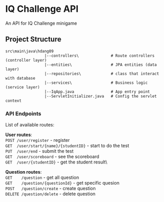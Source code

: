 # IQ Challenge API
An API for IQ Challenge minigame


## Project Structure

```
src\main\java\hdang09
                 |--controllers\              # Route controllers (controller layer)
                 |--entities\                 # JPA entities (data layer)
                 |--repositories\             # class that interact with database
                 |--services\                 # Business logic (service layer)
                 |--IqApp.java                # App entry point
                 |--ServletInitializer.java   # Config the servlet context
```

### API Endpoints

List of available routes:

**User routes**:\
`POST /user/register`                 - register\
`GET  /user/start/{name}/{studentID}` - start to do the test\
`PUT  /user/end`                      - submit the test\
`GET  /user/scoreboard`               - see the scoreboard\
`GET  /user/{studentID}`              - get the student result\

**Question routes**:\
`GET    /question` - get all question\
`GET    /question/{questionId}` - get specific quesion\
`POST   /question/create` - create question\
`DELETE /question/delete` - delete question


